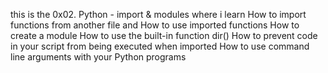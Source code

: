 this is the 0x02. Python - import & modules
where i learn How to import functions from another file and 
How to use imported functions
How to create a module
How to use the built-in function dir()
How to prevent code in your script from being executed when imported
How to use command line arguments with your Python programs

